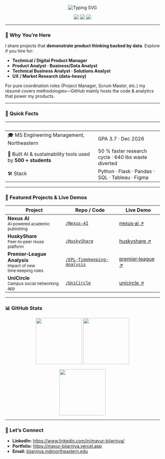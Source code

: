 <!-- GitHub Profile README – Mayur Bijarniya -->

<p align="center">
  <img src="https://readme-typing-svg.herokuapp.com?font=Inter&weight=600&size=24&duration=3500&pause=800&color=007ACC&center=true&vCenter=true&width=800&lines=Hi!+I'm+Mayur+Bijarniya;Turning+insight+into+impact+with+data+%26+design." alt="Typing SVG" />
</p>

<p align="center">
  <a href="https://mayur-bijarniya.vercel.app" target="_blank"><img src="https://img.shields.io/badge/Portfolio-Online-007ACC?style=for-the-badge"></a>
  <a href="https://www.linkedin.com/in/mayur-bijarniya/" target="_blank"><img src="https://img.shields.io/badge/LinkedIn-Connect-0A66C2?style=for-the-badge&logo=linkedin&logoColor=white"></a>
  <a href="mailto:bijarniya.m@northeastern.edu"><img src="https://img.shields.io/badge/Email-Contact-D14836?style=for-the-badge&logo=gmail&logoColor=white"></a>
</p>

---

### 👀 Why You’re Here  
I share projects that **demonstrate product thinking backed by data**. Explore if you hire for:  

- **Technical / Digital Product Manager**  
- **Product Analyst · Business/Data Analyst**  
- **Technical Business Analyst · Solutions Analyst**  
- **UX / Market Research (data‑heavy)**  

For pure coordination roles (Project Manager, Scrum Master, etc.) my résumé covers methodologies—GitHub mainly hosts the code & analytics that power my products.

---

### 🔑 Quick Facts
|   |   |
|---|---|
| 🎓 MS Engineering Management, Northeastern | GPA 3.7 · Dec 2026 |
| 🚀 Built AI & sustainability tools used by **500 + students** | 50 % faster research cycle · 640 lbs waste diverted |
| 🛠 Stack | Python · Flask · Pandas · SQL · Tableau · Figma |

---

### 🌟 Featured Projects & Live Demos

| Project | Repo / Code | Live Demo |
|---------|-------------|-----------|
| **Nexus AI**<br><sup>AI‑powered academic publishing</sup> | [`/Nexus-AI`](https://github.com/mayurbijarniya/Nexus-AI) | [nexus‑ai ↗](https://mayur-bijarniya.vercel.app/project/nexus-ai) |
| **HuskyShare**<br><sup>Peer‑to‑peer reuse platform</sup> | [`/HuskyShare`](https://github.com/mayurbijarniya/HuskyShare) | [huskyshare ↗](https://mayur-bijarniya.vercel.app/project/huskyshare) |
| **Premier‑League Analysis**<br><sup>Impact of new time‑keeping rules</sup> | [`/EPL-Timekeeping-Analysis`](https://github.com/mayurbijarniya/EPL-Timekeeping-Analysis) | [premier‑league ↗](https://mayur-bijarniya.vercel.app/project/premier-league) |
| **UniCircle**<br><sup>Campus social networking app</sup> | [`/UniCircle`](https://github.com/mayurbijarniya/UniCircle) | [unicircle ↗](https://mayur-bijarniya.vercel.app/project/unicircle) |

---

### 📊 GitHub Stats
<p align="center">
  <img src="https://github-readme-stats.vercel.app/api?username=mayurbijarniya&show_icons=true&include_all_commits=true&hide_rank=true" height="150">
  <img src="https://github-readme-stats.vercel.app/api/top-langs/?username=mayurbijarniya&layout=compact" height="150">
</p>
<p align="center">
  <img src="https://github-readme-streak-stats.herokuapp.com/?user=mayurbijarniya" height="150">
</p>

---

### 🤝 Let’s Connect
- **LinkedIn:** <https://www.linkedin.com/in/mayur-bijarniya/>
- **Portfolio:** <https://mayur-bijarniya.vercel.app>
- **Email:** bijarniya.m@northeastern.edu
